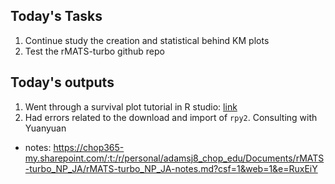 ## Today's Tasks 
1. Continue study the creation and statistical behind KM plots 
2. Test the rMATS-turbo github repo 


## Today's outputs 
1. Went through a survival plot tutorial in R studio: [link](https://github.com/jeneaadams/COG-pediatric-aml/blob/b964000f8c9248185eec3dd730bd8ed88798e3c6/scripts/2022-MAY16_KM-plot-tutorial.Rmd )
2. Had errors related to the download and import of ```rpy2```. Consulting with Yuanyuan 
  - notes: https://chop365-my.sharepoint.com/:t:/r/personal/adamsj8_chop_edu/Documents/rMATS-turbo_NP_JA/rMATS-turbo_NP_JA-notes.md?csf=1&web=1&e=RuxEiY 
